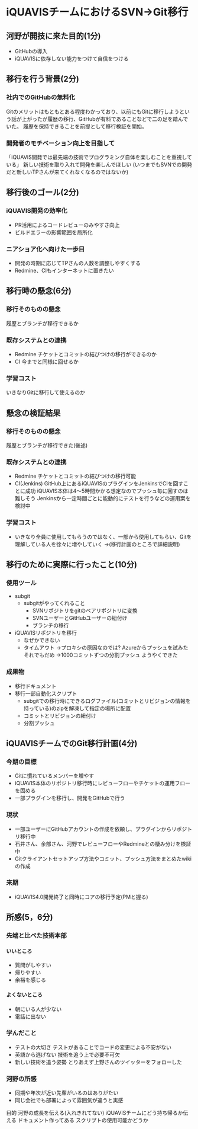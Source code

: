 ﻿# iQUAVISチームにおけるSVN→Git移行

## 河野が開技に来た目的(1分)
* GitHubの導入
* iQUAVISに依存しない能力をつけて自信をつける
## 移行を行う背景(2分)
### 社内でのGitHubの無料化
Gitのメリットはもともとある程度わかっており、以前にもGitに移行しようという話が上がったが履歴の移行、GitHubが有料であることなどで二の足を踏んでいた。
履歴を保持できることを前提として移行検証を開始。
### 開発者のモチベーション向上を目指して
「iQUAVIS開発では最先端の技術でプログラミング自体を楽しむことを重視している」
新しい技術を取り入れて開発を楽しんでほしい
(いつまでもSVNでの開発だと新しいTPさんが来てくれなくなるのではないか)

## 移行後のゴール(2分)
### iQUAVIS開発の効率化
* PR活用によるコードレビューのみやすさ向上
* ビルドエラーの影響範囲を局所化
### ニアショア化へ向けた一歩目
* 開発の時期に応じてTPさんの人数を調整しやすくする
* Redmine、CIもインターネットに置きたい

## 移行時の懸念(6分)
### 移行そのものの懸念
履歴とブランチが移行できるか
### 既存システムとの連携
* Redmine
チケットとコミットの結びつけの移行ができるのか
* CI
今までと同様に回せるか
### 学習コスト
いきなりGitに移行して使えるのか

## 懸念の検証結果
### 移行そのものの懸念
履歴とブランチが移行できた(後述)
### 既存システムとの連携
* Redmine
チケットとコミットの結びつけの移行可能
* CI(Jenkins)
GitHub上にあるiQUAVISのプラグインをJenkinsでCIを回すことに成功
iQUAVIS本体は4～5時間かかる想定なのでプッシュ毎に回すのは難しそう
Jenkinsから一定時間ごとに能動的にテストを行うなどの運用案を検討中
### 学習コスト
* いきなり全員に使用してもらうのではなく、一部から使用してもらい、Gitを理解している人を徐々に増やしていく
  →(移行計画のところで詳細説明)

## 移行のために実際に行ったこと(10分)
### 使用ツール
* subgit
  * subgitがやってくれること
    * SVNリポジトリをgitのベアリポジトリに変換
    * SVNユーザーとGitHubユーザーの紐付け
    * ブランチの移行
* iQUAVISリポジトリを移行
  *  なぜかできない
  *  タイムアウト
  →プロキシの原因なのでは?
  Azureからプッシュを試みた
  それでもだめ
  →1000コミットずつの分割プッシュ
  ようやくできた
### 成果物
* 移行ドキュメント
* 移行一部自動化スクリプト
    * subgitでの移行時にできるログファイル(コミットとリビジョンの情報を持っている)のzipを解凍して指定の場所に配置
    * コミットとリビジョンの紐付け
    * 分割プッシュ
## iQUAVISチームでのGit移行計画(4分)
### 今期の目標
* Gitに慣れているメンバーを増やす
* iQUAVIS本体のリポジトリ移行時にレビューフローやチケットの運用フローを固める
* 一部プラグインを移行し、開発をGitHubで行う
### 現状
* 一部ユーザーにGitHubアカウントの作成を依頼し、プラグインからリポジトリ移行中
* 石井さん、余部さん、河野でレビューフローやRedmineとの棲み分けを検証中
* Gitクライアントセットアップ方法やコミット、プッシュ方法をまとめたwikiの作成
### 来期
* iQUAVIS4.0開発終了と同時にコアの移行予定(PMと握る)

## 所感(5，6分)
### 先端と比べた技術本部
#### いいところ
* 質問がしやすい
* 帰りやすい
* 余裕を感じる
#### よくないところ
* 朝にいる人が少ない
* 電話に出ない
### 学んだこと
* テストの大切さ
    テストがあることでコードの変更による不安がない
* 英語から逃げない
    技術を追う上で必要不可欠
* 新しい技術を追う姿勢
    とりあえず上野さんのツイッターをフォローした
### 河野の所感
* 同期や年次が近い先輩がいるのはありがたい
* 同じ会社でも部署によって雰囲気が違うと実感

目的
河野の成長を伝える(入れきれてない)
iQUAVISチームにどう持ち帰るか伝える
ドキュメント作ってある
スクリプトの使用可能かどうか

